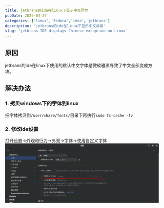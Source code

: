 ```yaml
---
title: jetbrans的ide在linux下显示中文异常
pubDate: 2025-04-27
categories: ['linux','fedora','idea','jetbrans']
description: 'jetbrans的ide在linux下显示中文异常'
slug: 'jetbrans-IDE-displays-Chinese-exception-on-Linux'
---
```


## 原因

jetbrans的ide在linux下使用的默认中文字体是微软雅黑导致了中文全部变成方块。

## 解决办法

### 1. 拷贝windows下的字体到linux

把字体拷贝到`/user/share/fonts/`目录下再执行`sudo fc-cache -fv`

### 2. 修改ide设置

打开设置->外观和行为->外观->字体->使用自定义字体
![显示配置](../../assets/jetbrans-IDE-displays-Chinese-exception-on-Linux/QQ20250427-164144.png)
